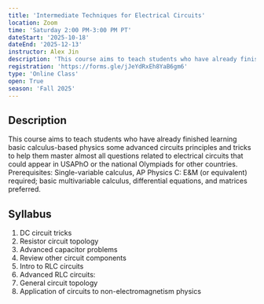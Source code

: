 ```yaml
---
title: 'Intermediate Techniques for Electrical Circuits'
location: Zoom
time: 'Saturday 2:00 PM-3:00 PM PT'
dateStart: '2025-10-18'
dateEnd: '2025-12-13'
instructor: Alex Jin
description: 'This course aims to teach students who have already finished learning basic calculus-based physics some advanced circuits principles and tricks to help them master almost all questions related to electrical circuits that could appear in USAPhO or the national Olympiads for other countries.'
registration: 'https://forms.gle/jJeYdRxEh8YaB6gm6'
type: 'Online Class'
open: True
season: 'Fall 2025'
---
```


## Description

This course aims to teach students who have already finished learning basic calculus-based physics some advanced circuits principles and tricks to help them master almost all questions related to electrical circuits that could appear in USAPhO or the national Olympiads for other countries. Prerequisites: Single-variable calculus, AP Physics C: E&M (or equivalent) required; basic multivariable calculus, differential equations, and matrices preferred.

## Syllabus

1.  DC circuit tricks 
2.  Resistor circuit topology
3.  Advanced capacitor problems
4.  Review other circuit components
5.  Intro to RLC circuits
6.  Advanced RLC circuits:
7.  General circuit topology
8.  Application of circuits to non-electromagnetism physics

